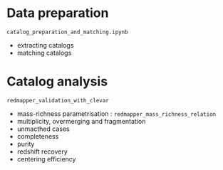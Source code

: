# Data preparation
`catalog_preparation_and_matching.ipynb`
- extracting catalogs
- matching catalogs

# Catalog analysis
`redmapper_validation_with_clevar`

- mass-richness parametrisation : `redmapper_mass_richness_relation`
- multiplicity, overmerging and fragmentation
- unmacthed cases
- completeness
- purity 
- redshift recovery
- centering efficiency
